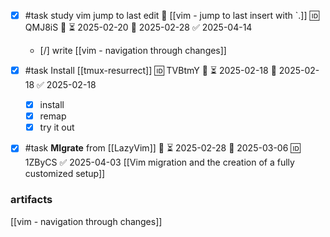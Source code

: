 - [x] #task study vim jump to last edit 🔼 [[vim - jump to last insert with `.]] 🆔 QMJ8iS 🔼 ⏳ 2025-02-20 📅 2025-02-28 ✅ 2025-04-14
	- [/] write [[vim - navigation through changes]]

- [x] #task Install [[tmux-resurrect]] 🆔 TVBtmY 🔼 ⏳ 2025-02-18 📅 2025-02-18 ✅ 2025-02-18
	- [x] install
	- [x] remap
	- [x] try it out
- [x] #task **MIgrate** from [[LazyVim]] 🔼 ⏳ 2025-02-28 📅 2025-03-06 🆔 1ZByCS ✅ 2025-04-03
		[[Vim migration and the creation of a fully customized setup]]

### **artifacts**
[[vim - navigation through changes]]